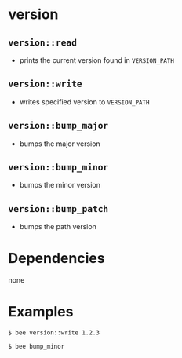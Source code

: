 version
=======

`version::read`
---------------
- prints the current version found in `VERSION_PATH`

`version::write`
----------------
- writes specified version to `VERSION_PATH`

`version::bump_major`
---------------------
- bumps the major version

`version::bump_minor`
---------------------
- bumps the minor version

`version::bump_patch`
---------------------
- bumps the path version


Dependencies
============
none


Examples
========
```
$ bee version::write 1.2.3

$ bee bump_minor
```
